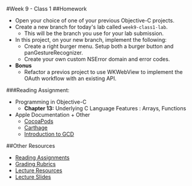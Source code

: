 #Week 9 - Class 1
##Homework
* Open your choice of one of your previous Objective-C projects.  
* Create a new branch for today's lab called `week9-class1-lab`. 
	* This will be the branch you use for your lab submission.
* In this project, on your new branch, implement the following:  
	* Create a right burger menu. Setup both a burger button and panGestureRecognizer.
	* Create your own custom NSError domain and error codes.
* **Bonus**
	* Refactor a previos project to use WKWebView to implement the OAuth workflow with an existing API.

###Reading Assignment:
* Programming in Objective-C
  * **Chapter 13:** Underlying C Language Features : Arrays, Functions
* Apple Documentation + Other
  * [CocoaPods](https://cocoapods.org/)
  * [Carthage](https://github.com/Carthage/Carthage)
  * [Introduction to GCD](https://developer.apple.com/library/ios/documentation/Performance/Reference/GCD_libdispatch_Ref/)

##Other Resources
* [Reading Assignments](../../Resources/ra-grading-standard/)
* [Grading Rubrics](../../Resources/)
* [Lecture Resources](lecture/)
* [Lecture Slides](https://www.icloud.com/keynote/000B9El9HQy5BwrbrqD5dl4oA#Week9_Day1)
